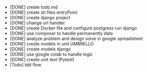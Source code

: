 - [DONE] create todo.md
- [DONE] create sh files entryPoint
- [DONE] create django project
- [DONE] change url handler
- [DONE] create Docker file and configure postgress run django
- [DONE] use composer to handle permanently data
- [DONE] analyze problem and design solve in google spreadsheet
- [DONE] create models in uml UMBRELLO
- [DONE] create models django
- [DONE] use google colab to handle logic
- [DONE] create unit test (Pytest)
- [Todo] tdd flow
